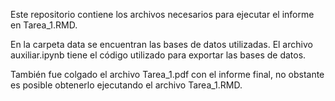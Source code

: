 Este repositorio contiene los archivos necesarios para ejecutar el informe en Tarea_1.RMD.

En la carpeta data se encuentran las bases de datos utilizadas.
El archivo auxiliar.ipynb tiene el código utilizado para exportar las bases de datos.

También fue colgado el archivo Tarea_1.pdf con el informe final, no obstante es posible obtenerlo ejecutando el archivo Tarea_1.RMD.

